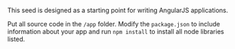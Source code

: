 This seed is designed as a starting point for writing AngularJS applications. 

Put all source code in the `/app` folder. Modify the `package.json` to include information about your app and run `npm install` to install all node libraries listed.